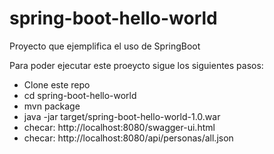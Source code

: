 # spring-boot-hello-world
Proyecto que ejemplifica el uso de SpringBoot

Para poder ejecutar este proeycto sigue los siguientes pasos:
<ul>
  <li>Clone este repo</li>
  <li>cd spring-boot-hello-world</li>
  <li>mvn package</li>
  <li>java -jar target/spring-boot-hello-world-1.0.war</li>
  <li>checar: http://localhost:8080/swagger-ui.html</li>
  <li>checar: http://localhost:8080/api/personas/all.json</li>
</ul>
